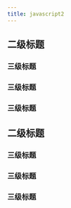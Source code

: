 ```yaml
---
title: javascript2
---
```

## 二级标题

### 三级标题

### 三级标题

### 三级标题

## 二级标题

### 三级标题

### 三级标题

### 三级标题
